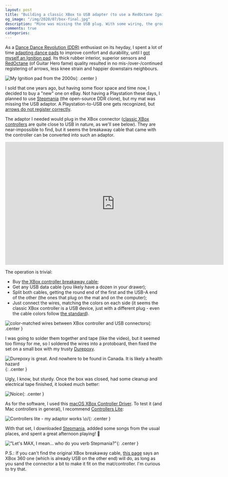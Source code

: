 ```yaml
---
layout: post
title: "Building a classic XBox to USB adapter (to use a RedOctane Ignition DDR mat to a computer)"
og_image: "/img/2020/07/box-final.jpg"
description: "Mine was missing the USB plug. With some wiring, the groove continues in 2020!"
comments: true
categories:
---
```


As a [Dance Dance Revolution (DDR)](https://en.wikipedia.org/wiki/Dance_Dance_Revolution) enthusiast on its heyday, I spent a lot of time [adapting dance pads](https://chester.me/tapete/) to improve comfort and durability, until I [got myself an Ignition pad](https://chester.me/ignition/). Its thick rubber interior, superior sensors and [RedOctane](https://en.wikipedia.org/wiki/RedOctane) (of Guitar Hero fame) quality resulted in no mis-/over-/continued registering of arrows, less knee strain and happier downstairs neighbours.

![My Ignition pad from the 2000s](/img/ignition/tapete.jpg){: .center }

I sold that one years ago, but having some floor space and time now, I decided to buy a "new" one on eBay. Not having a Playstation these days, I planned to use [Stepmania](https://www.stepmania.com/) (the open-source DDR clone), but my mat was missing the USB adaptor. A Playstation-to-USB one gets recognized, but [arrows do not register correctly](https://www.reddit.com/r/DanceDanceRevolution/comments/40k6y0/looking_for_a_red_octane_dance_pad_usb_breakaway/cywo6rs/).

The adaptor I needed would plug in the XBox connector ([classic XBox controllers](https://en.wikipedia.org/wiki/Xbox_controller) are quite close to USB in nature, as we'll see below). They are near-impossible to find, but it seems the breakaway cable that came with the controller can be converted into such an adaptor.

<!--more-->

<iframe width="700" height="393" src="https://www.youtube-nocookie.com/embed/Zt-6FxZqgYQ" frameborder="0" allow="accelerometer; autoplay; encrypted-media; gyroscope; picture-in-picture" allowfullscreen></iframe>

The operation is trivial:

- Buy [the XBox controller breakaway cable](https://www.ebay.com/itm/192880300626);
- Get any USB data cable (you likely have a dozen in your drawer);
- Split both cables, getting the round end of the first and the USB-A end of the other (the ones that plug on the mat and on the computer);
- Just connect the wires, matching the colors on each side (it seems the classic XBox controller is a USB device, just with a different plug - even the cable colors follow [the standard](https://hubpages.com/technology/USB-wire-color-code-The-four-wires-inside)).

![color-matched wires between XBox controller and USB connectors](/img/2020/07/ends-wired.jpg){: .center }

I was going to solder them together and tape (like the video), but it seemed too flimsy for me, so I soldered the wires into a protoboard, then fixed the set on a small box with my trusty [Durepoxy](https://www.supermarketbrazil.com/products/brazilian-original-epoxi-durepoxi-solder-henkel-adhesive-paste-100g-loctite).

![Durepoxy is great. And nowhere to be found in Canada. It is likely a health hazard](/img/2020/07/protoboard-on-box.jpg){: .center }

Ugly, I know, but sturdy. Once the box was closed, had some cleanup and electrical tape finished, it looked much better:

![Noice](/img/2020/07/box-final.jpg){: .center }

As for the software, I used this [macOS XBox Controller Driver](https://sourceforge.net/projects/xhd/). To test it (and Mac controllers in general), I recommend [Controllers Lite](https://apps.apple.com/ca/app/controllers-lite/id673660806?mt=12):

![Controllers lite - my adaptor works \o/](/img/2020/07/controllers-lite.png){: .center }

With that set, I downloaded [Stepmania](https://github.com/stepmania/stepmania/releases), addded some songs from the usual places, and spent a great afternoon playing! 🕺

!["Let's MAX, I mean... who do you verb Stepmania?"](/img/2020/07/mat-and-stepmania.jpg){: .center }

P.S.: If you can't find the original XBox breakaway cable, [this page](https://www.instructables.com/id/Clean-and-EASY-convert-original-Xbox-controller-to/) says an XBox 360 one (which is already USB on the other end) will do, as long as you sand the connector a bit to make it fit on the mat/controller. I'm curious to try that.
